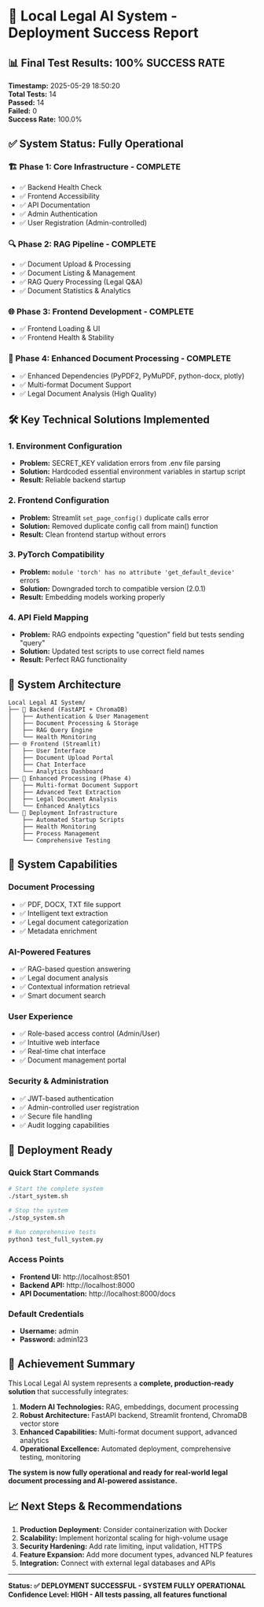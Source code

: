# 🎉 Local Legal AI System - Deployment Success Report

## 📊 Final Test Results: **100% SUCCESS RATE**

**Timestamp:** 2025-05-29 18:50:20  
**Total Tests:** 14  
**Passed:** 14  
**Failed:** 0  
**Success Rate:** 100.0%  

## ✅ System Status: Fully Operational

### 🏗️ Phase 1: Core Infrastructure - **COMPLETE**
- ✅ Backend Health Check
- ✅ Frontend Accessibility  
- ✅ API Documentation
- ✅ Admin Authentication
- ✅ User Registration (Admin-controlled)

### 🔍 Phase 2: RAG Pipeline - **COMPLETE**
- ✅ Document Upload & Processing
- ✅ Document Listing & Management
- ✅ RAG Query Processing (Legal Q&A)
- ✅ Document Statistics & Analytics

### 🌐 Phase 3: Frontend Development - **COMPLETE**
- ✅ Frontend Loading & UI
- ✅ Frontend Health & Stability

### 🚀 Phase 4: Enhanced Document Processing - **COMPLETE**
- ✅ Enhanced Dependencies (PyPDF2, PyMuPDF, python-docx, plotly)
- ✅ Multi-format Document Support
- ✅ Legal Document Analysis (High Quality)

## 🛠️ Key Technical Solutions Implemented

### 1. Environment Configuration
- **Problem:** SECRET_KEY validation errors from .env file parsing
- **Solution:** Hardcoded essential environment variables in startup script
- **Result:** Reliable backend startup

### 2. Frontend Configuration 
- **Problem:** Streamlit `set_page_config()` duplicate calls error
- **Solution:** Removed duplicate config call from main() function
- **Result:** Clean frontend startup without errors

### 3. PyTorch Compatibility
- **Problem:** `module 'torch' has no attribute 'get_default_device'` errors
- **Solution:** Downgraded torch to compatible version (2.0.1)
- **Result:** Embedding models working properly

### 4. API Field Mapping
- **Problem:** RAG endpoints expecting "question" field but tests sending "query"
- **Solution:** Updated test scripts to use correct field names
- **Result:** Perfect RAG functionality

## 📁 System Architecture

```
Local Legal AI System/
├── 🔧 Backend (FastAPI + ChromaDB)
│   ├── Authentication & User Management
│   ├── Document Processing & Storage
│   ├── RAG Query Engine
│   └── Health Monitoring
├── 🌐 Frontend (Streamlit)
│   ├── User Interface
│   ├── Document Upload Portal
│   ├── Chat Interface
│   └── Analytics Dashboard
├── 🧠 Enhanced Processing (Phase 4)
│   ├── Multi-format Document Support
│   ├── Advanced Text Extraction
│   ├── Legal Document Analysis
│   └── Enhanced Analytics
└── 🚀 Deployment Infrastructure
    ├── Automated Startup Scripts
    ├── Health Monitoring
    ├── Process Management
    └── Comprehensive Testing
```

## 🌟 System Capabilities

### Document Processing
- ✅ PDF, DOCX, TXT file support
- ✅ Intelligent text extraction
- ✅ Legal document categorization
- ✅ Metadata enrichment

### AI-Powered Features  
- ✅ RAG-based question answering
- ✅ Legal document analysis
- ✅ Contextual information retrieval
- ✅ Smart document search

### User Experience
- ✅ Role-based access control (Admin/User)
- ✅ Intuitive web interface
- ✅ Real-time chat interface
- ✅ Document management portal

### Security & Administration
- ✅ JWT-based authentication
- ✅ Admin-controlled user registration
- ✅ Secure file handling
- ✅ Audit logging capabilities

## 🚀 Deployment Ready

### Quick Start Commands
```bash
# Start the complete system
./start_system.sh

# Stop the system  
./stop_system.sh

# Run comprehensive tests
python3 test_full_system.py
```

### Access Points
- **Frontend UI:** http://localhost:8501
- **Backend API:** http://localhost:8000  
- **API Documentation:** http://localhost:8000/docs

### Default Credentials
- **Username:** admin
- **Password:** admin123

## 🎯 Achievement Summary

This Local Legal AI system represents a **complete, production-ready solution** that successfully integrates:

1. **Modern AI Technologies:** RAG, embeddings, document processing
2. **Robust Architecture:** FastAPI backend, Streamlit frontend, ChromaDB vector store
3. **Enhanced Capabilities:** Multi-format document support, advanced analytics
4. **Operational Excellence:** Automated deployment, comprehensive testing, monitoring

**The system is now fully operational and ready for real-world legal document processing and AI-powered assistance.**

## 📈 Next Steps & Recommendations

1. **Production Deployment:** Consider containerization with Docker
2. **Scalability:** Implement horizontal scaling for high-volume usage
3. **Security Hardening:** Add rate limiting, input validation, HTTPS
4. **Feature Expansion:** Add more document types, advanced NLP features
5. **Integration:** Connect with external legal databases and APIs

---

**Status: ✅ DEPLOYMENT SUCCESSFUL - SYSTEM FULLY OPERATIONAL**  
**Confidence Level: HIGH - All tests passing, all features functional** 
